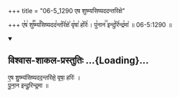 +++
title = "06-5_1290 एष शुष्म्यसिष्यददन्तरिक्षे"

+++
ए꣣ष꣢ शु꣣꣬ष्म्य꣢꣯सिष्यदद꣣न्त꣡रि꣢क्षे꣣ वृ꣢षा꣣ ह꣡रिः꣢। पु꣣नान꣢꣫ इन्दु꣣रि꣢न्द्र꣣मा꣡ ॥ 06-5:1290 ॥

<div class="js_include" newlevelforh1="2" title="विश्वास-शाकल-प्रस्तुतिः" unfilled url="/vedAH_Rk/shAkalam/saMhitA/vishvAsa-prastutiH/09/027/06_eSha_shuShmyasiShyadadantarixe.md">
<details open><summary><h2>विश्वास-शाकल-प्रस्तुतिः ...{Loading}...</h2></summary>


ए॒ष शु॒ष्म्य॑सिष्यदद॒न्तरि॑क्षे॒ वृषा॒ हरिः॑ ।  
पु॒ना॒न इन्दु॒रिन्द्र॒मा ॥

</details>
</div>